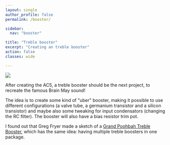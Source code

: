 ```yaml
---
layout: single
author_profile: false
permalink: /booster/

sidebar:
  nav: "booster"

title: "Treble booster"
excerpt: "Creating an treble booster"
action: false
classes: wide

---
```

![](/assets/thumbs/treblebooster.png)

After creating the AC5, a treble booster should be the next project, to recreate the famous Brain May sound!

The idea is to create some kind of "uber" booster, making it possible to use different configurations (a valve tube, a germanium transistor and a silicon transistor) and maybe also some tweaking for input condensators (changing the RC filter). The booster will also have a bias resistor trim pot.

I found out that Greg Fryer made a sketch of a [Grand Poohbah Treble Booster](https://fryerguitars.com/pedals-tech/), which has the same idea: having multiple treble boosters in one package.
